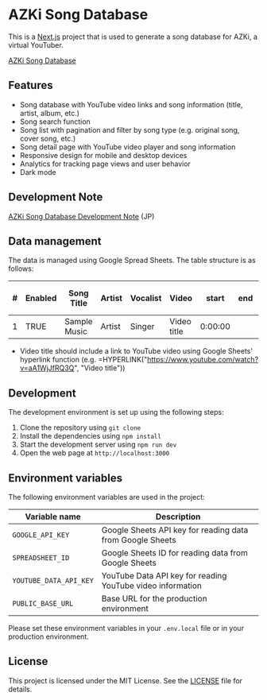 # AZKi Song Database

This is a [Next.js](https://nextjs.org) project that is used to generate a song database for AZKi, a virtual YouTuber.

[AZKi Song Database](https://azki-song-db.vercel.app/)

## Features

- Song database with YouTube video links and song information (title, artist, album, etc.)
- Song search function
- Song list with pagination and filter by song type (e.g. original song, cover song, etc.)
- Song detail page with YouTube video player and song information
- Responsive design for mobile and desktop devices
- Analytics for tracking page views and user behavior
- Dark mode

## Development Note

[AZKi Song Database Development Note](https://note.com/n_mitsugogo/n/nbdd8a359e307) (JP)

## Data management

The data is managed using Google Spread Sheets. The table structure is as follows:

| #   | Enabled | Song Title   | Artist | Vocalist | Video       | start   | end | Release Date | tags (comma-separated) | Notes        | Milestone |
| --- | ------- | ------------ | ------ | -------- | ----------- | ------- | --- | ------------ | ---------------------- | ------------ | --------- |
| 1   | TRUE    | Sample Music | Artist | Singer   | Video title | 0:00:00 |     | 2025/08/01   | tagA,tagB              | Any notes... | Debut MV  |

- Video title should include a link to YouTube video using Google Sheets' hyperlink function (e.g. =HYPERLINK("https://www.youtube.com/watch?v=aA1WjJfRQ3Q", "Video title"))

## Development

The development environment is set up using the following steps:

1. Clone the repository using `git clone`
2. Install the dependencies using `npm install`
3. Start the development server using `npm run dev`
4. Open the web page at `http://localhost:3000`

## Environment variables

The following environment variables are used in the project:

| Variable name          | Description                                                |
| ---------------------- | ---------------------------------------------------------- |
| `GOOGLE_API_KEY`       | Google Sheets API key for reading data from Google Sheets  |
| `SPREADSHEET_ID`       | Google Sheets ID for reading data from Google Sheets       |
| `YOUTUBE_DATA_API_KEY` | YouTube Data API key for reading YouTube video information |
| `PUBLIC_BASE_URL`      | Base URL for the production environment                    |

Please set these environment variables in your `.env.local` file or in your production environment.

## License

This project is licensed under the MIT License. See the [LICENSE](LICENSE) file for details.
